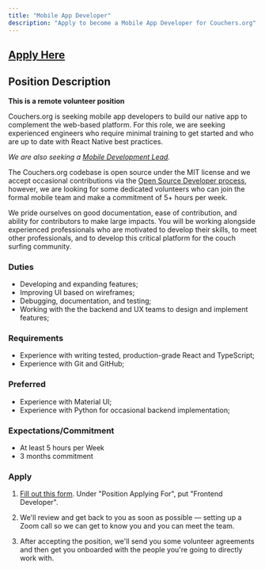 ```yaml
---
title: "Mobile App Developer"
description: "Apply to become a Mobile App Developer for Couchers.org"
---
```


## [Apply Here](/volunteer/form)

## Position Description

**This is a remote volunteer position**

Couchers.org is seeking mobile app developers to build our native app to complement the web-based platform. For this role, we are seeking experienced engineers who require minimal training to get started and who are up to date with React Native best practices.

*We are also seeking a [Mobile Development Lead](/volunteer/mobile-development-lead).*

The Couchers.org codebase is open source under the MIT license and we accept occasional contributions via the [Open Source Developer process](/volunteer/open-source-developer), however, we are looking for some dedicated volunteers who can join the formal mobile team and make a commitment of 5+ hours per week.

We pride ourselves on good documentation, ease of contribution, and ability for contributors to make large impacts. You will be working alongside experienced professionals who are motivated to develop their skills, to meet other professionals, and to develop this critical platform for the couch surfing community.

### Duties

- Developing and expanding features;
- Improving UI based on wireframes;
- Debugging, documentation, and testing;
- Working with the the backend and UX teams to design and implement features;

### Requirements

- Experience with writing tested, production-grade React and TypeScript;
- Experience with Git and GitHub;

### Preferred

- Experience with Material UI;
- Experience with Python for occasional backend implementation;


### Expectations/Commitment

- At least 5 hours per Week
- 3 months commitment

### Apply

1. [Fill out this form](/volunteer/form). Under "Position Applying For", put "Frontend Developer".

2. We'll review and get back to you as soon as possible — setting up a Zoom call so we can get to know you and you can meet the team.

3. After accepting the position, we'll send you some volunteer agreements and then get you onboarded with the people you're going to directly work with.
